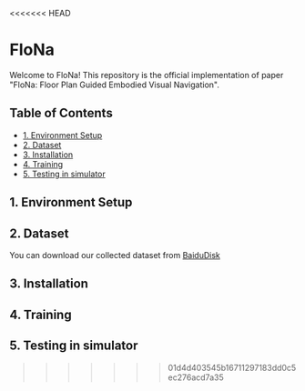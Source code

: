 <<<<<<< HEAD
# FloNa

Welcome to FloNa! This repository is the official implementation of paper "FloNa: Floor Plan Guided Embodied Visual Navigation".

## Table of Contents
- [1. Environment Setup](#1-environment-setup)
- [2. Dataset](#2-data-collection)
- [3. Installation](#3-download-model-and-dependencies)
- [4. Training](#4-train-the-model)
- [5. Testing in simulator](#5-test-the-model)

## 1. Environment Setup

## 2. Dataset
You can download our collected dataset from [BaiduDisk](https://pan.baidu.com/s/1kQnEJqHMPVRw0xcjGIUTvQ?pwd=skjj)
## 3. Installation

## 4. Training

## 5. Testing in simulator
>>>>>>> 01d4d403545b16711297183dd0c5ec276acd7a35
